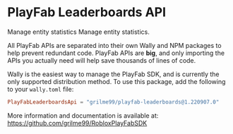 # PlayFab Leaderboards API

Manage entity statistics Manage entity statistics.

All PlayFab APIs are separated into their own Wally and NPM packages to help prevent redundant code.
PlayFab APIs are **big**, and only importing the APIs you actually need will help save thousands of lines of code.

Wally is the easiest way to manage the PlayFab SDK, and is currently the only supported distribution method.
To use this package, add the following to your `wally.toml` file:

```toml
PlayFabLeaderboardsApi = "grilme99/playfab-leaderboards@1.220907.0"
```

More information and documentation is available at:
https://github.com/grilme99/RobloxPlayFabSDK
